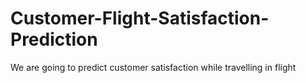 # Customer-Flight-Satisfaction-Prediction
We are going to predict customer satisfaction while travelling in flight
